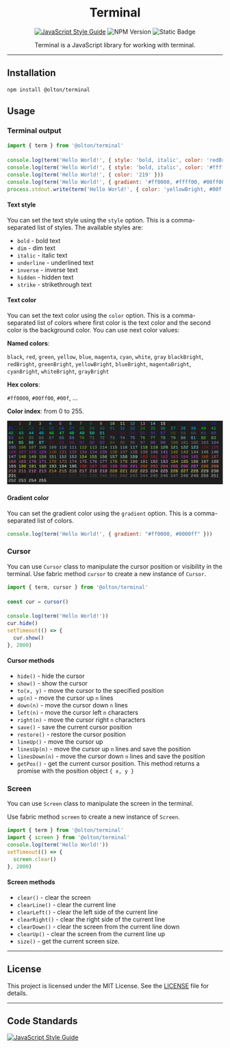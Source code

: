 <div align="center">

# Terminal

[![JavaScript Style Guide](https://img.shields.io/badge/code_style-standard-brightgreen.svg)](https://standardjs.com)
![NPM Version](https://img.shields.io/npm/v/%40olton%2Fterminal)
![Static Badge](https://img.shields.io/badge/dependencies-none-green)

Terminal is a JavaScript library for working with terminal.

</div>

---

## Installation

```bash
npm install @olton/terminal
```

## Usage

### Terminal output

```javascript
import { term } from '@olton/terminal'

console.log(term('Hello World!', { style: 'bold, italic', color: 'redBright' }))
console.log(term('Hello World!', { style: 'bold, italic', color: '#ffffff' }))
console.log(term('Hello World!', { color: '219' }))
console.log(term('Hello World!', { gradient: '#ff0000, #ffff00, #00ff00, #00ffff, #0000ff, #ff00ff' }))
process.stdout.write(term('Hello World!', { color: 'yellowBright, #00f' }) + '\n')
```

#### Text style

You can set the text style using the `style` option. This is a comma-separated list of styles. The available styles are:
- `bold` - bold text
- `dim` - dim text
- `italic` - italic text
- `underline` - underlined text
- `inverse` - inverse text
- `hidden` - hidden text
- `strike` - strikethrough text

#### Text color
You can set the text color using the `color` option. This is a comma-separated list of colors where first color is the text color and the second color is the background color. You can use next color values:

**Named colors**:

`black`, `red`, `green`, `yellow`, `blue`, `magenta`, `cyan`, `white`, `gray`
`blackBright`, `redBright`, `greenBright`, `yellowBright`, `blueBright`, `magentaBright`, `cyanBright`, `whiteBright`, `grayBright`

**Hex colors**: 

`#ff0000`, `#00ff00`, `#00f`, ...

**Color index**: from 0 to 255.

![](colors-indexes.png)

#### Gradient color
You can set the gradient color using the `gradient` option. This is a comma-separated list of colors. 

```javascript
console.log(term('Hello World!', { gradient: "#ff0000, #0000ff" }))
```

### Cursor

You can use `Cursor` class to manipulate the cursor position or visibility in the terminal.
Use fabric method `cursor` to create a new instance of `Cursor`.

```javascript
import { term, cursor } from '@olton/terminal'

const cur = cursor()

console.log(term('Hello World!'))
cur.hide()
setTimeout(() => {
  cur.show()
}, 2000)
```

#### Cursor methods
- `hide()` - hide the cursor
- `show()` - show the cursor
- `to(x, y)` - move the cursor to the specified position
- `up(n)` - move the cursor up `n` lines
- `down(n)` - move the cursor down `n` lines
- `left(n)` - move the cursor left `n` characters
- `right(n)` - move the cursor right `n` characters
- `save()` - save the current cursor position
- `restore()` - restore the cursor position
- `lineUp()` - move the cursor up 
- `linesUp(n)` - move the cursor up `n` lines and save the position
- `linesDown(n)` - move the cursor down `n` lines and save the position
- `getPos()` - get the current cursor position. This method returns a promise with the position object `{ x, y }`

### Screen

You can use `Screen` class to manipulate the screen in the terminal.

Use fabric method `screen` to create a new instance of `Screen`.

```javascript
import { term } from '@olton/terminal'
import { screen } from '@olton/terminal'
console.log(term('Hello World!'))
setTimeout(() => {
  screen.clear()
}, 2000)
```

#### Screen methods
- `clear()` - clear the screen
- `clearLine()` - clear the current line
- `clearLeft()` - clear the left side of the current line
- `clearRight()` - clear the right side of the current line
- `clearDown()` - clear the screen from the current line down
- `clearUp()` - clear the screen from the current line up
- `size()` - get the current screen size.

---
## License

This project is licensed under the MIT License. See the [LICENSE](LICENSE) file for details.

---
## Code Standards

[![JavaScript Style Guide](https://cdn.rawgit.com/standard/standard/master/badge.svg)](https://github.com/standard/standard)